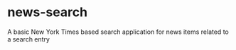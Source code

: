 # news-search
A basic New York Times based search application for news items related to a search entry
